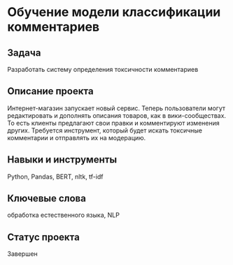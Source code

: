 # Обучение модели классификации комментариев

## Задача

Разработать систему определения токсичности комментариев

## Описание проекта

Интернет-магазин запускает новый сервис. Теперь пользователи могут редактировать и дополнять описания товаров, как в вики-сообществах. То есть клиенты предлагают свои правки и комментируют изменения других. Требуется инструмент, который будет искать токсичные комментарии и отправлять их на модерацию.

## Навыки и инструменты

Python, Pandas, BERT, nltk, tf-idf

## Ключевые слова

обработка естественного языка, NLP

## Статус проекта

Завершен
